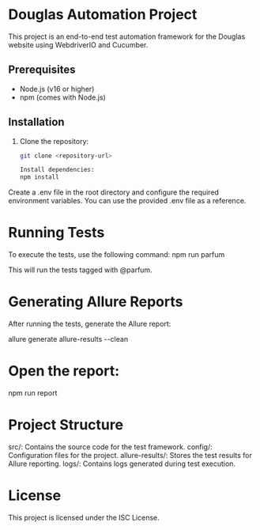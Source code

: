 # Douglas Automation Project

This project is an end-to-end test automation framework for the Douglas website using WebdriverIO and Cucumber.

## Prerequisites

- Node.js (v16 or higher)
- npm (comes with Node.js)

## Installation

1. Clone the repository:
   ```sh
   git clone <repository-url>

   Install dependencies:
   npm install

Create a .env file in the root directory and configure the required environment variables. You can use the provided .env file as a reference.

# Running Tests
To execute the tests, use the following command:
npm run parfum

This will run the tests tagged with @parfum.

# Generating Allure Reports
After running the tests, generate the Allure report:

allure generate allure-results --clean

# Open the report:
npm run report

# Project Structure
src/: Contains the source code for the test framework.
config/: Configuration files for the project.
allure-results/: Stores the test results for Allure reporting.
logs/: Contains logs generated during test execution.

# License
This project is licensed under the ISC License.